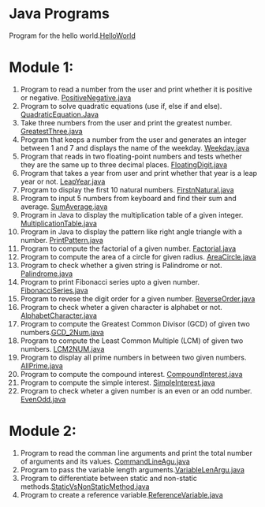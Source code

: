 # Java Programs 
Program for the hello world.[HelloWorld](https://github.com/SujanKutty/java-programs/blob/main/HelloWorld.java)
# Module 1:

1. Program to read a number from the user and print whether it is positive or negative. [PositiveNegative.java](https://github.com/SujanKutty/java-programs/blob/main/module1/PositiveNegative.java)
2. Program to solve quadratic equations (use if, else if and else).  [QuadraticEquation.Java](https://github.com/SujanKutty/java-programs/blob/main/module1/QuadraticEquation.java)
3. Take three numbers from the user and print the greatest number. [GreatestThree.java](https://github.com/SujanKutty/java-programs/blob/main/module1/GreatestThree.java)
4. Program that keeps a number from the user and generates an integer between 1 and 7 and displays 
the name of the weekday. [Weekday.java](https://github.com/SujanKutty/java-programs/blob/main/module1/Weekday.java)
5. Program that reads in two floating-point numbers and tests whether they are the same up to three decimal places. [FloatingDigit.java](https://github.com/SujanKutty/java-programs/blob/main/module1/FloatingDigit.java)
6. Program that takes a year from user and print whether that year is a leap year or not. [LeapYear.java](https://github.com/SujanKutty/java-programs/blob/main/module1/LeapYear.java)
7. Program to display the first 10 natural numbers.    [FirstnNatural.java](https://github.com/SujanKutty/java-programs/blob/main/module1/FirstnNatural.java)
8. Program to input 5 numbers from keyboard and find their sum and average. [SumAverage.java](https://github.com/SujanKutty/java-programs/blob/main/module1/SumAverage.java)
9. Program in Java to display the multiplication table of a given integer. [MultiplicationTable.java](https://github.com/SujanKutty/java-programs/blob/main/module1/MultiplicationTable.java)
10. Program in Java to display the pattern like right angle triangle with a number. [PrintPattern.java](https://github.com/SujanKutty/java-programs/blob/main/module1/PrintPattern.java)
11. Program to compute the factorial of a given number. [Factorial.java](https://github.com/SujanKutty/java-programs/blob/main/module1/Factorial.java)
12. Program to compute the area of a circle for given radius. [AreaCircle.java](https://github.com/SujanKutty/java-programs/blob/main/module1/AreaCircle.java)
13. Program to check whether a given string is Palindrome or not. [Palindrome.java](https://github.com/SujanKutty/java-programs/blob/main/module1/Palindrome.java)
14. Program to print Fibonacci series upto a given number. [FibonacciSeries.java](https://github.com/SujanKutty/java-programs/blob/main/module1/FibonacciSeries.java)
15. Program to revese the digit order for a given number. [ReverseOrder.java](https://github.com/SujanKutty/java-programs/blob/main/module1/ReverseOrder.java)
16. Program to check wheter a given character is alphabet or not. [AlphabetCharacter.java](https://github.com/SujanKutty/java-programs/blob/main/module1/AlphabetCharacter.java)
17. Program to compute the Greatest Common Divisor (GCD) of given two numbers.[GCD_2Num.java](https://github.com/SujanKutty/java-programs/blob/main/module1/GCD_2Num.java)
18. Program to compute the Least Common Multiple (LCM) of given two numbers. [LCM2NUM.java](https://github.com/SujanKutty/java-programs/blob/main/module1/LCM2NUM.java)
19. Program to display all prime numbers in between two given numbers. [AllPrime.java](https://github.com/SujanKutty/java-programs/blob/main/module1/AllPrime.java)
20. Program to compute the compound interest. [CompoundInterest.java](https://github.com/SujanKutty/java-programs/blob/main/module1/CompoundInterest.java)
21. Program to compute the simple interest. [SimpleInterest.java](https://github.com/SujanKutty/java-programs/blob/main/module1/SimpleInterest.java)
22. Program to check wheter a given number is an even or an odd number. [EvenOdd.java](https://github.com/SujanKutty/java-programs/blob/main/module1/EvenOdd.java)

# Module 2:

1. Program to read the comman line arguments and print the total number of arguments and its values. [CommandLineAgu.java](https://github.com/SujanKutty/java-programs/blob/main/Module2/CommandLineAgu)
2. Program to pass the variable length arguments.[VariableLenArgu.java](https://github.com/SujanKutty/java-programs/blob/main/Module2/VariableLenArgu.java)
3. Program to differentiate between static and non-static methods.[StaticVsNonStaticMethod.java](https://github.com/SujanKutty/java-programs/blob/main/Module2/StaticVsNonStaticMethod.java)
4. Program to create a reference variable.[ReferenceVariable.java](https://github.com/SujanKutty/java-programs/blob/main/Module2/ReferenceVariable.java)
